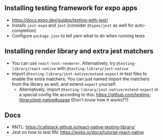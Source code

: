 ## Installing testing framework for expo apps

- https://docs.expo.dev/guides/testing-with-jest/
- Installs `jest-expo` and `jest` (consider `@types/jest` as well for auto-completion)
- Configure `package.json` to tell yarn what to do when running tests
<!-- - Configre `tsconfig.json` for detecting types for jest (or put in a separate `tsconfig.spec.json`) -->

## Installing render library and extra jest matchers

- You can use `react-test-renderer`. Alternatively, try `@testing-library/react-native` with `@testing-library/jest-native`
- import `@testing-library/jest-native/extend-expect` in test files to enable the extra matchers; You can just named import the matchers from the library as well, and extend `expect` yourself.
  - Alternatively, import `@testing-library/jest-native/extend-expect` in a special config file according to this: https://github.com/testing-library/jest-native#usage (Don't know how it works??)

## Docs

- RNTL: https://callstack.github.io/react-native-testing-library/
- Jest on how to test RN: https://jestjs.io/docs/tutorial-react-native
